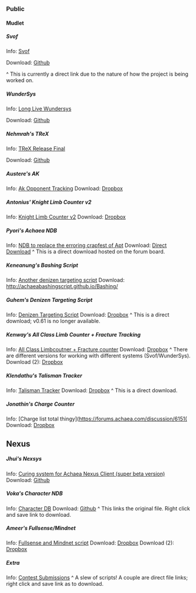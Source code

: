 ### Public
#### Mudlet
##### Svof
   Info: [Svof](https://forums.achaea.com/discussion/3976)
    
   Download: [Github](https://github.com/svof/svof/archive/in-client-svof.zip)
 
 
 
 
 
 ^ This is currently a direct link due to the nature of how the project is being worked on.

##### WunderSys
   Info: [Long Live Wundersys](https://forums.achaea.com/discussion/4930)

   Download: [Github](https://github.com/tynil/WunderSys/releases)

##### Nehmrah's TReX
Info: [TReX Release Final](https://forums.achaea.com/discussion/5648)

Download: [Github](https://github.com/shanesrasmussen/TReX-/releases)

##### Austere's AK
Info: [Ak Opponent Tracking](https://forums.achaea.com/discussion/3314)
Download: [Dropbox](https://www.dropbox.com/sh/m6dnd61o8ncc5oe/AAAmY0FPLzuIDaYKDH0WVHsEa?dl=0)
#####  Antonius' Knight Limb Counter v2
Info: [Knight Limb Counter v2](https://forums.achaea.com/discussion/4480)
Download: [Dropbox](https://www.dropbox.com/s/ozo2z11kopf8xqv/Antonius%20Targetting.mpackage.zip?dl=0)
#####  Pyori's Achaea NDB
Info: [NDB to replace the erroring crapfest of Apt](https://forums.achaea.com/discussion/6856)
Download: [Direct Download](https://us.v-cdn.net/5019940/uploads/editor/c7/rkqx0er5pvjp.zip)
^ This is a direct download hosted on the forum board.
#####  Keneanung's Bashing Script
Info: [Another denizen targeting script](https://forums.achaea.com/discussion/1533)
Download: http://achaeabashingscript.github.io/Bashing/
#####  Guhem's Denizen Targeting Script
Info: [Denizen Targeting Script](https://forums.achaea.com/discussion/1501)
Download: [Dropbox](http://dl.dropboxusercontent.com/s/zga0ik6rg8cv7uw/Huntingv0.6.xml?dl=1)
^ This is a direct download; v0.61 is no longer available.
##### Kenway's All Class Limb Counter + Fracture Tracking
Info: [All Class Limbcoutner + Fracture counter](https://forums.achaea.com/discussion/3114)
Download: [Dropbox](https://www.dropbox.com/s/4mm3lsw5edbfhrf/KSLC%203-29-17.zip?dl=0)
^ There are different versions for working with different systems (Svof/WunderSys).
Download (2): [Dropbox](https://www.dropbox.com/s/x2qkze4k4i9dl7q/Aff%20Relapsing.zip?dl=0)
##### Klendathu's Talisman Tracker
Info: [Talisman Tracker](https://forums.achaea.com/discussion/2855)
Download: [Dropbox](https://www.dropbox.com/s/1v3t2ulv4bqdr85/talitracker.xml?dl=1)
^ This is a direct download.
##### Jonathin's Charge Counter
Info: [Charge list total thingy](https://forums.achaea.com/discussion/6151(
Download: [Dropbox](https://www.dropbox.com/s/3jweb84ytodb3c9/chargeList.zip?dl=0)
## Nexus
##### Jhui's Nexsys
Info: [Curing system for Achaea Nexus Client (super beta version)](https://forums.achaea.com/discussion/5020)
Download: [Github](https://github.com/jhuiAchaea/Nexsys)
##### Voka's Character NDB
Info: [Character DB](https://forums.achaea.com/discussion/6527)
Download: [Github](https://raw.githubusercontent.com/poormuffin/vsys/master/Character%20DB.nxs)
^ This links the original file. Right click and save link to download.
##### Ameer's Fullsense/Mindnet
Info: [Fullsense and Mindnet script](https://forums.achaea.com/discussion/6205)
Download: [Dropbox](https://www.dropbox.com/s/vm445c3h7jdl7tp/Reflex%20Package%20Fullsense%202018-1-30.nxs?dl=0)
Download (2): [Dropbox](https://www.dropbox.com/s/hptxhyc4b4tonv8/Reflex%20Package%20Mindnet%202018-1-30.nxs?dl=0)
##### Extra
Info: [Contest Submissions](https://forums.achaea.com/discussion/6062)
^ A slew of scripts! A couple are direct file links; right click and save link as to download.

